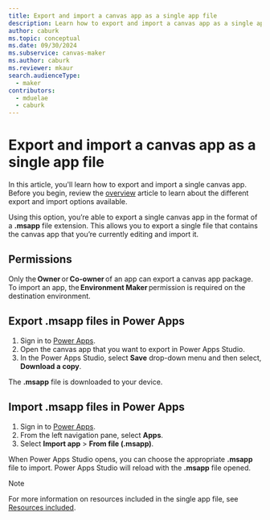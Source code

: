 ```yaml
---
title: Export and import a canvas app as a single app file 
description: Learn how to export and import a canvas app as a single app file.
author: caburk
ms.topic: conceptual
ms.date: 09/30/2024
ms.subservice: canvas-maker
ms.author: caburk
ms.reviewer: mkaur
search.audienceType: 
  - maker
contributors:
  - mduelae
  - caburk
---
```


# Export and import a canvas app as a single app file

In this article, you'll learn how to export and import a single canvas app. Before you begin, review the [overview](export-import-app.md) article to learn about the different export and import options available.

Using this option, you’re able to export a single canvas app in the format of a **.msapp** file extension. This allows you to export a single file that contains the canvas app that you’re currently editing and import it.

## Permissions 

Only the **Owner** or **Co-owner** of an app can export a canvas app package. To import an app, the **Environment Maker** permission is required on the destination environment. 

## Export .msapp files in Power Apps

1. Sign in to [Power Apps](https://make.powerapps.com).
1. Open the canvas app that you want to export in Power Apps Studio.  
1. In the Power Apps Studio, select **Save** drop-down menu and then select, **Download a copy**. 
 
The  **.msapp** file is downloaded to your device.  

## Import .msapp files in Power Apps
1. Sign in to [Power Apps](https://make.powerapps.com).
1. From the left navigation pane, select **Apps**.
1. Select **Import app** > **From file (.msapp)**. 

When Power Apps Studio opens, you can choose the appropriate  **.msapp** file to import. Power Apps Studio will reload with the  **.msapp** file opened. 

> [!Note]
> For more information on resources included in the single app file, see [Resources included](export-import-app.md#resources-included-in-canvas-apps-packages).

